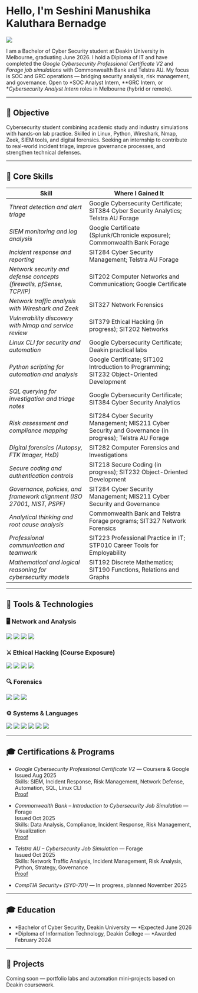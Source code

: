 # Hello, I'm Seshini Manushika Kaluthara Bernadge
<a href="https://www.linkedin.com/in/seshini-manushika-kaluthara-bernadge-b6790b283/"><img src="https://img.shields.io/badge/-LinkedIn-0072b1?&style=for-the-badge&logo=linkedin&logoColor=white"/></a>


I am a Bachelor of Cyber Security student at Deakin University in Melbourne, graduating June 2026. I hold a Diploma of IT and have completed the *Google Cybersecurity Professional Certificate V2* and *Forage job simulations* with Commonwealth Bank and Telstra AU. My focus is SOC and GRC operations — bridging security analysis, risk management, and governance. Open to *SOC Analyst Intern, **GRC Intern, or **Cybersecurity Analyst Intern* roles in Melbourne (hybrid or remote).

---

## 🎯 Objective
Cybersecurity student combining academic study and industry simulations with hands-on lab practice. Skilled in Linux, Python, Wireshark, Nmap, Zeek, SIEM tools, and digital forensics. Seeking an internship to contribute to real-world incident triage, improve governance processes, and strengthen technical defenses.

---

## 🧩 Core Skills

| Skill | Where I Gained It |
|---|---|
| *Threat detection and alert triage* | Google Cybersecurity Certificate; SIT384 Cyber Security Analytics; Telstra AU Forage |
| *SIEM monitoring and log analysis* | Google Certificate (Splunk/Chronicle exposure); Commonwealth Bank Forage |
| *Incident response and reporting* | SIT284 Cyber Security Management; Telstra AU Forage |
| *Network security and defense concepts (firewalls, pfSense, TCP/IP)* | SIT202 Computer Networks and Communication; Google Certificate |
| *Network traffic analysis with Wireshark and Zeek* | SIT327 Network Forensics |
| *Vulnerability discovery with Nmap and service review* | SIT379 Ethical Hacking (in progress); SIT202 Networks |
| *Linux CLI for security and automation* | Google Cybersecurity Certificate; Deakin practical labs |
| *Python scripting for automation and analysis* | Google Certificate; SIT102 Introduction to Programming; SIT232 Object-Oriented Development |
| *SQL querying for investigation and triage notes* | Google Cybersecurity Certificate; SIT384 Cyber Security Analytics |
| *Risk assessment and compliance mapping* | SIT284 Cyber Security Management; MIS211 Cyber Security and Governance (in progress); Telstra AU Forage |
| *Digital forensics (Autopsy, FTK Imager, HxD)* | SIT282 Computer Forensics and Investigations |
| *Secure coding and authentication controls* | SIT218 Secure Coding (in progress); SIT232 Object-Oriented Development |
| *Governance, policies, and framework alignment (ISO 27001, NIST, PSPF)* | SIT284 Cyber Security Management; MIS211 Cyber Security and Governance |
| *Analytical thinking and root cause analysis* | Commonwealth Bank and Telstra Forage programs; SIT327 Network Forensics |
| *Professional communication and teamwork* | SIT223 Professional Practice in IT; STP010 Career Tools for Employability |
| *Mathematical and logical reasoning for cybersecurity models* | SIT192 Discrete Mathematics; SIT190 Functions, Relations and Graphs |

---

## 🧰 Tools & Technologies

### 🖥 Network and Analysis
<div>
  <a href="https://www.wireshark.org/" target="_blank"><img src="https://img.shields.io/badge/-Wireshark-1679A7?style=for-the-badge&logo=wireshark&logoColor=white" /></a>
  <a href="https://zeek.org/" target="_blank"><img src="https://img.shields.io/badge/-Zeek-6B7280?style=for-the-badge" /></a>
  <a href="https://nmap.org/" target="_blank"><img src="https://img.shields.io/badge/-Nmap-2F3A3D?style=for-the-badge" /></a>
  <a href="https://www.pfsense.org/" target="_blank"><img src="https://img.shields.io/badge/-pfSense-334155?style=for-the-badge" /></a>
</div>

### ⚔ Ethical Hacking (Course Exposure)
<div>
  <a href="https://www.kali.org/" target="_blank"><img src="https://img.shields.io/badge/-Kali_Linux-557C94?style=for-the-badge&logo=kalilinux&logoColor=white" /></a>
  <a href="https://www.metasploit.com/" target="_blank"><img src="https://img.shields.io/badge/-Metasploit-272822?style=for-the-badge" /></a>
  <a href="https://github.com/OJ/gobuster" target="_blank"><img src="https://img.shields.io/badge/-Gobuster-4B5563?style=for-the-badge" /></a>
  <a href="https://curl.se/" target="_blank"><img src="https://img.shields.io/badge/-cURL-073551?style=for-the-badge&logo=curl&logoColor=white" /></a>
</div>

### 🔍 Forensics
<div>
  <a href="https://www.autopsy.com/" target="_blank"><img src="https://img.shields.io/badge/-Autopsy-0B5CFF?style=for-the-badge" /></a>
  <a href="https://www.exterro.com/ftk-imager" target="_blank"><img src="https://img.shields.io/badge/-FTK_Imager-6B7280?style=for-the-badge" /></a>
  <a href="https://mh-nexus.de/en/hxd/" target="_blank"><img src="https://img.shields.io/badge/-HxD_Hex_Editor-6B7280?style=for-the-badge" /></a>
</div>

### ⚙ Systems & Languages
<div>
  <a href="https://www.microsoft.com/windows" target="_blank"><img src="https://img.shields.io/badge/-Windows-0078D6?style=for-the-badge&logo=windows&logoColor=white" /></a>
  <a href="https://linuxfoundation.org/" target="_blank"><img src="https://img.shields.io/badge/-Linux-333?style=for-the-badge&logo=linux&logoColor=white" /></a>
  <a href="https://www.python.org/" target="_blank"><img src="https://img.shields.io/badge/-Python-3776AB?style=for-the-badge&logo=python&logoColor=white" /></a>
  <a href="https://www.postgresql.org/docs/current/sql.html" target="_blank"><img src="https://img.shields.io/badge/-SQL-4479A1?style=for-the-badge" /></a>
  <a href="https://git-scm.com/" target="_blank"><img src="https://img.shields.io/badge/-Git-F05032?style=for-the-badge&logo=git&logoColor=white" /></a>
  <a href="https://github.com/" target="_blank"><img src="https://img.shields.io/badge/-GitHub-181717?style=for-the-badge&logo=github&logoColor=white" /></a>
</div>

---

## 🎓 Certifications & Programs

- *Google Cybersecurity Professional Certificate V2* — Coursera & Google  
  Issued Aug 2025  
  Skills: SIEM, Incident Response, Risk Management, Network Defense, Automation, SQL, Linux CLI  
  [Proof](https://www.credly.com/badges/4a71f632-ab3c-4c5b-86b2-83e302350a3a/linked_in_profile)

- *Commonwealth Bank – Introduction to Cybersecurity Job Simulation* — Forage  
  Issued Oct 2025  
  Skills: Data Analysis, Compliance, Incident Response, Risk Management, Visualization  
  [Proof](https://www.theforage.com/completion-certificates/M6JGAwZ52SMusMEcK/RNhbu8QnDzthwynEf_M6JGAwZ52SMusMEcK_68ec7d684e0b7beb-d408402b_1761096920282_completion_certificate.pdf)

- *Telstra AU – Cybersecurity Job Simulation* — Forage  
  Issued Oct 2025  
  Skills: Network Traffic Analysis, Incident Management, Risk Analysis, Python, Strategy, Governance  
  [Proof](https://www.theforage.com/completion-certificates/2sNmYuurgxpFYawco/x52Jy9s26xNbZkTQ7_2sNmYu-urxgpFYawco_68ec7d684e0b7beb-d408402b_1760507325437_completion_certificate.pdf)

- *CompTIA Security+ (SY0-701)* — In progress, planned November 2025

---

## 🎓 Education

- *Bachelor of Cyber Security, Deakin University — *Expected June 2026  
- *Diploma of Information Technology, Deakin College — *Awarded February 2024

---

## 🧠 Projects
Coming soon — portfolio labs and automation mini-projects based on Deakin coursework.
